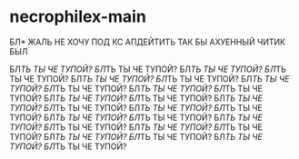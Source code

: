 # necrophilex-main
БЛ* ЖАЛЬ НЕ ХОЧУ ПОД КС АПДЕЙТИТЬ ТАК БЫ АХУЕННЫЙ ЧИТИК БЫЛ

БЛ*ТЬ ТЫ ЧЕ ТУПОЙ? БЛ*ТЬ ТЫ ЧЕ ТУПОЙ? 
БЛ*ТЬ ТЫ ЧЕ ТУПОЙ? БЛ*ТЬ ТЫ ЧЕ ТУПОЙ?
БЛ*ТЬ ТЫ ЧЕ ТУПОЙ? БЛ*ТЬ ТЫ ЧЕ ТУПОЙ? 
БЛ*ТЬ ТЫ ЧЕ ТУПОЙ? БЛ*ТЬ ТЫ ЧЕ ТУПОЙ?
БЛ*ТЬ ТЫ ЧЕ ТУПОЙ? БЛ*ТЬ ТЫ ЧЕ ТУПОЙ?
БЛ*ТЬ ТЫ ЧЕ ТУПОЙ? БЛ*ТЬ ТЫ ЧЕ ТУПОЙ?
БЛ*ТЬ ТЫ ЧЕ ТУПОЙ? БЛ*ТЬ ТЫ ЧЕ ТУПОЙ?
БЛ*ТЬ ТЫ ЧЕ ТУПОЙ? БЛ*ТЬ ТЫ ЧЕ ТУПОЙ?
БЛ*ТЬ ТЫ ЧЕ ТУПОЙ? БЛ*ТЬ ТЫ ЧЕ ТУПОЙ?
БЛ*ТЬ ТЫ ЧЕ ТУПОЙ? БЛ*ТЬ ТЫ ЧЕ ТУПОЙ?
БЛ*ТЬ ТЫ ЧЕ ТУПОЙ? БЛ*ТЬ ТЫ ЧЕ ТУПОЙ?
БЛ*ТЬ ТЫ ЧЕ ТУПОЙ? БЛ*ТЬ ТЫ ЧЕ ТУПОЙ?
БЛ*ТЬ ТЫ ЧЕ ТУПОЙ? БЛ*ТЬ ТЫ ЧЕ ТУПОЙ? 
